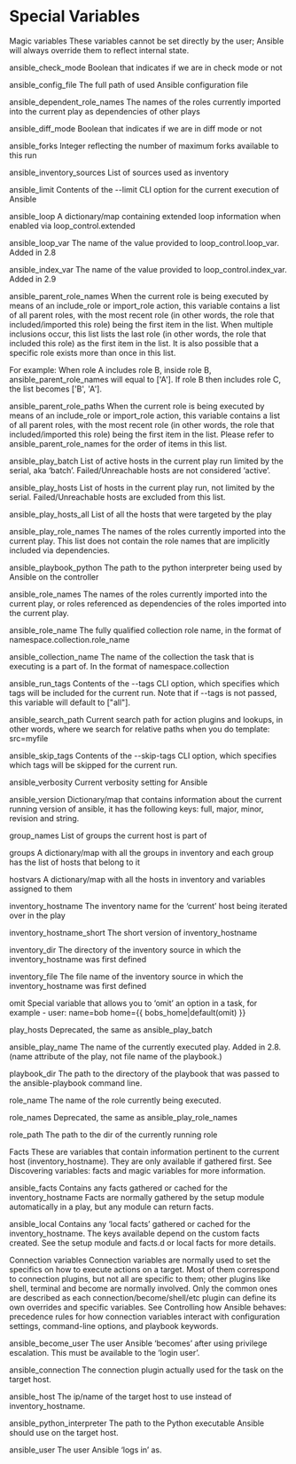 # Special Variables

Magic variables
These variables cannot be set directly by the user; Ansible will always override them to reflect internal state.

ansible_check_mode
Boolean that indicates if we are in check mode or not

ansible_config_file
The full path of used Ansible configuration file

ansible_dependent_role_names
The names of the roles currently imported into the current play as dependencies of other plays

ansible_diff_mode
Boolean that indicates if we are in diff mode or not

ansible_forks
Integer reflecting the number of maximum forks available to this run

ansible_inventory_sources
List of sources used as inventory

ansible_limit
Contents of the --limit CLI option for the current execution of Ansible

ansible_loop
A dictionary/map containing extended loop information when enabled via loop_control.extended

ansible_loop_var
The name of the value provided to loop_control.loop_var. Added in 2.8

ansible_index_var
The name of the value provided to loop_control.index_var. Added in 2.9

ansible_parent_role_names
When the current role is being executed by means of an include_role or import_role action, this variable contains a list of all parent roles, with the most recent role (in other words, the role that included/imported this role) being the first item in the list. When multiple inclusions occur, this list lists the last role (in other words, the role that included this role) as the first item in the list. It is also possible that a specific role exists more than once in this list.

For example: When role A includes role B, inside role B, ansible_parent_role_names will equal to ['A']. If role B then includes role C, the list becomes ['B', 'A'].

ansible_parent_role_paths
When the current role is being executed by means of an include_role or import_role action, this variable contains a list of all parent roles, with the most recent role (in other words, the role that included/imported this role) being the first item in the list. Please refer to ansible_parent_role_names for the order of items in this list.

ansible_play_batch
List of active hosts in the current play run limited by the serial, aka ‘batch’. Failed/Unreachable hosts are not considered ‘active’.

ansible_play_hosts
List of hosts in the current play run, not limited by the serial. Failed/Unreachable hosts are excluded from this list.

ansible_play_hosts_all
List of all the hosts that were targeted by the play

ansible_play_role_names
The names of the roles currently imported into the current play. This list does not contain the role names that are implicitly included via dependencies.

ansible_playbook_python
The path to the python interpreter being used by Ansible on the controller

ansible_role_names
The names of the roles currently imported into the current play, or roles referenced as dependencies of the roles imported into the current play.

ansible_role_name
The fully qualified collection role name, in the format of namespace.collection.role_name

ansible_collection_name
The name of the collection the task that is executing is a part of. In the format of namespace.collection

ansible_run_tags
Contents of the --tags CLI option, which specifies which tags will be included for the current run. Note that if --tags is not passed, this variable will default to ["all"].

ansible_search_path
Current search path for action plugins and lookups, in other words, where we search for relative paths when you do template: src=myfile

ansible_skip_tags
Contents of the --skip-tags CLI option, which specifies which tags will be skipped for the current run.

ansible_verbosity
Current verbosity setting for Ansible

ansible_version
Dictionary/map that contains information about the current running version of ansible, it has the following keys: full, major, minor, revision and string.

group_names
List of groups the current host is part of

groups
A dictionary/map with all the groups in inventory and each group has the list of hosts that belong to it

hostvars
A dictionary/map with all the hosts in inventory and variables assigned to them

inventory_hostname
The inventory name for the ‘current’ host being iterated over in the play

inventory_hostname_short
The short version of inventory_hostname

inventory_dir
The directory of the inventory source in which the inventory_hostname was first defined

inventory_file
The file name of the inventory source in which the inventory_hostname was first defined

omit
Special variable that allows you to ‘omit’ an option in a task, for example - user: name=bob home={{ bobs_home|default(omit) }}

play_hosts
Deprecated, the same as ansible_play_batch

ansible_play_name
The name of the currently executed play. Added in 2.8. (name attribute of the play, not file name of the playbook.)

playbook_dir
The path to the directory of the playbook that was passed to the ansible-playbook command line.

role_name
The name of the role currently being executed.

role_names
Deprecated, the same as ansible_play_role_names

role_path
The path to the dir of the currently running role

Facts
These are variables that contain information pertinent to the current host (inventory_hostname). They are only available if gathered first. See Discovering variables: facts and magic variables for more information.

ansible_facts
Contains any facts gathered or cached for the inventory_hostname Facts are normally gathered by the setup module automatically in a play, but any module can return facts.

ansible_local
Contains any ‘local facts’ gathered or cached for the inventory_hostname. The keys available depend on the custom facts created. See the setup module and facts.d or local facts for more details.

Connection variables
Connection variables are normally used to set the specifics on how to execute actions on a target. Most of them correspond to connection plugins, but not all are specific to them; other plugins like shell, terminal and become are normally involved. Only the common ones are described as each connection/become/shell/etc plugin can define its own overrides and specific variables. See Controlling how Ansible behaves: precedence rules for how connection variables interact with configuration settings, command-line options, and playbook keywords.

ansible_become_user
The user Ansible ‘becomes’ after using privilege escalation. This must be available to the ‘login user’.

ansible_connection
The connection plugin actually used for the task on the target host.

ansible_host
The ip/name of the target host to use instead of inventory_hostname.

ansible_python_interpreter
The path to the Python executable Ansible should use on the target host.

ansible_user
The user Ansible ‘logs in’ as.